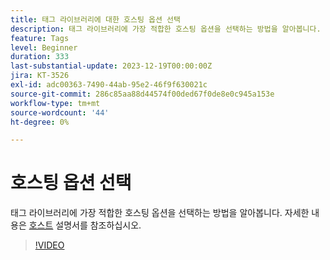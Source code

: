 ```yaml
---
title: 태그 라이브러리에 대한 호스팅 옵션 선택
description: 태그 라이브러리에 가장 적합한 호스팅 옵션을 선택하는 방법을 알아봅니다.
feature: Tags
level: Beginner
duration: 333
last-substantial-update: 2023-12-19T00:00:00Z
jira: KT-3526
exl-id: adc00363-7490-44ab-95e2-46f9f630021c
source-git-commit: 286c85aa88d44574f00ded67f0de8e0c945a153e
workflow-type: tm+mt
source-wordcount: '44'
ht-degree: 0%

---
```


# 호스팅 옵션 선택

태그 라이브러리에 가장 적합한 호스팅 옵션을 선택하는 방법을 알아봅니다. 자세한 내용은 [호스트](https://experienceleague.adobe.com/docs/experience-platform/tags/publish/hosts/hosts-overview.html) 설명서를 참조하십시오.

>[!VIDEO](https://video.tv.adobe.com/v/28728/?learn=on&enablevpops)
